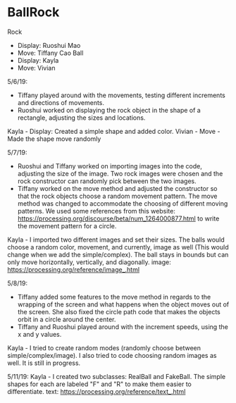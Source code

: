 # BallRock

Rock
- Display: Ruoshui Mao
- Move: Tiffany Cao
Ball
- Display: Kayla
- Move: Vivian

5/6/19:
- Tiffany played around with the movements, testing different increments and directions of movements.
- Ruoshui worked on displaying the rock object in the shape of a rectangle, adjusting the sizes and locations.

Kayla - Display: Created a simple shape and added color.
Vivian - Move - Made the shape move randomly

5/7/19:
- Ruoshui and Tiffany worked on importing images into the code, adjusting the size of the image. Two rock images were chosen and the rock constructor can randomly pick between the two images.
- Tiffany worked on the move method and adjusted the constructor so that the rock objects choose a random movement pattern. The move method was changed to accommodate the choosing of different moving patterns.
We used some references from this website: https://processing.org/discourse/beta/num_1264000877.html to write the movement pattern for a circle.

Kayla - I imported two different images and set their sizes. The balls would choose a random color, movement, and currently, image as well (This would change when we add the simple/complex).  The ball stays in bounds but can only move horizontally, vertically, and diagonally.
image: https://processing.org/reference/image_.html

5/8/19:
- Tiffany added some features to the move method in regards to the wrapping of the screen and what happens when the object moves out of the screen. She also fixed the circle path code that makes the objects orbit in a circle around the center.
- Tiffany and Ruoshui played around with the increment speeds, using the x and y values.

Kayla - I tried to create random modes (randomly choose between simple/complex/image).  I also tried to code choosing random images as well.  It is still in progress.

5/11/19:
Kayla - I created two subclasses: RealBall and FakeBall.  The simple shapes for each are labeled "F" and "R" to make them easier to differentiate.
text: https://processing.org/reference/text_.html